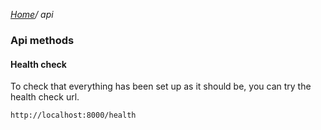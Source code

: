 *[Home](../README.md)/ api*

### Api methods

#### Health check

To check that everything has been set up as it should be,
you can try the health check url.

```bash
http://localhost:8000/health
```